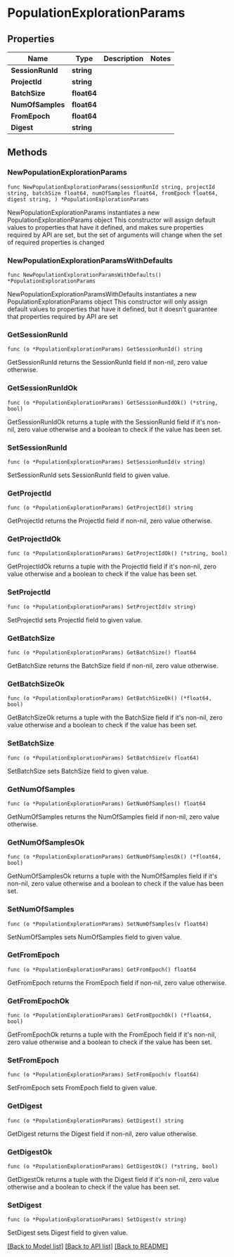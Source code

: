 # PopulationExplorationParams

## Properties

Name | Type | Description | Notes
------------ | ------------- | ------------- | -------------
**SessionRunId** | **string** |  | 
**ProjectId** | **string** |  | 
**BatchSize** | **float64** |  | 
**NumOfSamples** | **float64** |  | 
**FromEpoch** | **float64** |  | 
**Digest** | **string** |  | 

## Methods

### NewPopulationExplorationParams

`func NewPopulationExplorationParams(sessionRunId string, projectId string, batchSize float64, numOfSamples float64, fromEpoch float64, digest string, ) *PopulationExplorationParams`

NewPopulationExplorationParams instantiates a new PopulationExplorationParams object
This constructor will assign default values to properties that have it defined,
and makes sure properties required by API are set, but the set of arguments
will change when the set of required properties is changed

### NewPopulationExplorationParamsWithDefaults

`func NewPopulationExplorationParamsWithDefaults() *PopulationExplorationParams`

NewPopulationExplorationParamsWithDefaults instantiates a new PopulationExplorationParams object
This constructor will only assign default values to properties that have it defined,
but it doesn't guarantee that properties required by API are set

### GetSessionRunId

`func (o *PopulationExplorationParams) GetSessionRunId() string`

GetSessionRunId returns the SessionRunId field if non-nil, zero value otherwise.

### GetSessionRunIdOk

`func (o *PopulationExplorationParams) GetSessionRunIdOk() (*string, bool)`

GetSessionRunIdOk returns a tuple with the SessionRunId field if it's non-nil, zero value otherwise
and a boolean to check if the value has been set.

### SetSessionRunId

`func (o *PopulationExplorationParams) SetSessionRunId(v string)`

SetSessionRunId sets SessionRunId field to given value.


### GetProjectId

`func (o *PopulationExplorationParams) GetProjectId() string`

GetProjectId returns the ProjectId field if non-nil, zero value otherwise.

### GetProjectIdOk

`func (o *PopulationExplorationParams) GetProjectIdOk() (*string, bool)`

GetProjectIdOk returns a tuple with the ProjectId field if it's non-nil, zero value otherwise
and a boolean to check if the value has been set.

### SetProjectId

`func (o *PopulationExplorationParams) SetProjectId(v string)`

SetProjectId sets ProjectId field to given value.


### GetBatchSize

`func (o *PopulationExplorationParams) GetBatchSize() float64`

GetBatchSize returns the BatchSize field if non-nil, zero value otherwise.

### GetBatchSizeOk

`func (o *PopulationExplorationParams) GetBatchSizeOk() (*float64, bool)`

GetBatchSizeOk returns a tuple with the BatchSize field if it's non-nil, zero value otherwise
and a boolean to check if the value has been set.

### SetBatchSize

`func (o *PopulationExplorationParams) SetBatchSize(v float64)`

SetBatchSize sets BatchSize field to given value.


### GetNumOfSamples

`func (o *PopulationExplorationParams) GetNumOfSamples() float64`

GetNumOfSamples returns the NumOfSamples field if non-nil, zero value otherwise.

### GetNumOfSamplesOk

`func (o *PopulationExplorationParams) GetNumOfSamplesOk() (*float64, bool)`

GetNumOfSamplesOk returns a tuple with the NumOfSamples field if it's non-nil, zero value otherwise
and a boolean to check if the value has been set.

### SetNumOfSamples

`func (o *PopulationExplorationParams) SetNumOfSamples(v float64)`

SetNumOfSamples sets NumOfSamples field to given value.


### GetFromEpoch

`func (o *PopulationExplorationParams) GetFromEpoch() float64`

GetFromEpoch returns the FromEpoch field if non-nil, zero value otherwise.

### GetFromEpochOk

`func (o *PopulationExplorationParams) GetFromEpochOk() (*float64, bool)`

GetFromEpochOk returns a tuple with the FromEpoch field if it's non-nil, zero value otherwise
and a boolean to check if the value has been set.

### SetFromEpoch

`func (o *PopulationExplorationParams) SetFromEpoch(v float64)`

SetFromEpoch sets FromEpoch field to given value.


### GetDigest

`func (o *PopulationExplorationParams) GetDigest() string`

GetDigest returns the Digest field if non-nil, zero value otherwise.

### GetDigestOk

`func (o *PopulationExplorationParams) GetDigestOk() (*string, bool)`

GetDigestOk returns a tuple with the Digest field if it's non-nil, zero value otherwise
and a boolean to check if the value has been set.

### SetDigest

`func (o *PopulationExplorationParams) SetDigest(v string)`

SetDigest sets Digest field to given value.



[[Back to Model list]](../README.md#documentation-for-models) [[Back to API list]](../README.md#documentation-for-api-endpoints) [[Back to README]](../README.md)


